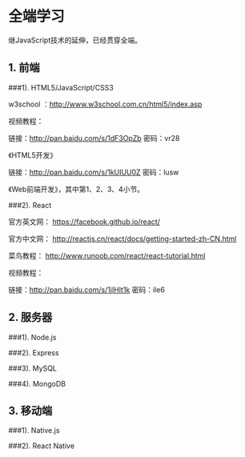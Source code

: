 # 全端学习

继JavaScript技术的延伸，已经贯穿全端。

## 1. 前端

###1). HTML5/JavaScript/CSS3

w3school ：<a href="http://www.w3school.com.cn/html5/index.asp" target="_black">http://www.w3school.com.cn/html5/index.asp</a>

视频教程：

链接：<a href="http://pan.baidu.com/s/1dF3OpZb" target="_black">http://pan.baidu.com/s/1dF3OpZb</a> 密码：vr28
	
《HTML5开发》

链接：<a href="http://pan.baidu.com/s/1kUIUU0Z" target="_black">http://pan.baidu.com/s/1kUIUU0Z</a> 密码：lusw

《Web前端开发》，其中第1、2、3、4小节。

###2). React

官方英文网： <a href="https://facebook.github.io/react/" target="_black">https://facebook.github.io/react/</a>

官方中文网： <a href="http://reactjs.cn/react/docs/getting-started-zh-CN.html" target="_black">http://reactjs.cn/react/docs/getting-started-zh-CN.html</a>

菜鸟教程： <a href="http://www.runoob.com/react/react-tutorial.html" target="_black">http://www.runoob.com/react/react-tutorial.html</a>

视频教程：

链接：<a href="http://pan.baidu.com/s/1jIHlt1k" target="_black">http://pan.baidu.com/s/1jIHlt1k</a> 密码：ile6

## 2. 服务器

###1). Node.js

###2). Express

###3). MySQL

###4). MongoDB

## 3. 移动端

###1). Native.js

###2). React Native
